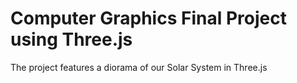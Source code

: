 # Computer Graphics Final Project using Three.js

The project features a diorama of our Solar System in Three.js
